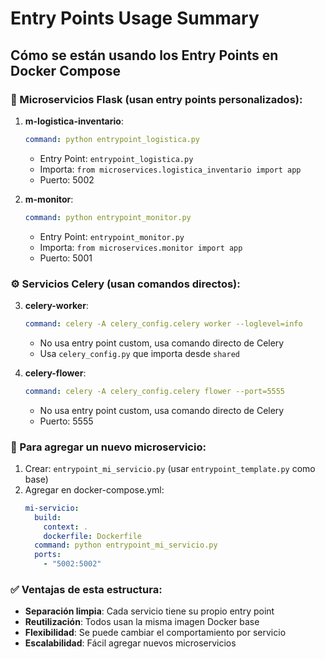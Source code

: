 # Entry Points Usage Summary

## Cómo se están usando los Entry Points en Docker Compose

### 🔧 Microservicios Flask (usan entry points personalizados):

1. **m-logistica-inventario**:
   ```yaml
   command: python entrypoint_logistica.py
   ```
   - Entry Point: `entrypoint_logistica.py`
   - Importa: `from microservices.logistica_inventario import app`
   - Puerto: 5002

2. **m-monitor**:
   ```yaml
   command: python entrypoint_monitor.py
   ```
   - Entry Point: `entrypoint_monitor.py`
   - Importa: `from microservices.monitor import app`
   - Puerto: 5001

### ⚙️ Servicios Celery (usan comandos directos):

3. **celery-worker**:
   ```yaml
   command: celery -A celery_config.celery worker --loglevel=info
   ```
   - No usa entry point custom, usa comando directo de Celery
   - Usa `celery_config.py` que importa desde `shared`

4. **celery-flower**:
   ```yaml
   command: celery -A celery_config.celery flower --port=5555
   ```
   - No usa entry point custom, usa comando directo de Celery
   - Puerto: 5555

### 🚀 Para agregar un nuevo microservicio:

1. Crear: `entrypoint_mi_servicio.py` (usar `entrypoint_template.py` como base)
2. Agregar en docker-compose.yml:
   ```yaml
   mi-servicio:
     build:
       context: .
       dockerfile: Dockerfile
     command: python entrypoint_mi_servicio.py
     ports:
       - "5002:5002"
   ```

### ✅ Ventajas de esta estructura:

- **Separación limpia**: Cada servicio tiene su propio entry point
- **Reutilización**: Todos usan la misma imagen Docker base
- **Flexibilidad**: Se puede cambiar el comportamiento por servicio
- **Escalabilidad**: Fácil agregar nuevos microservicios
